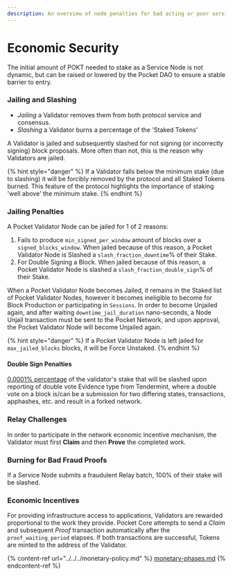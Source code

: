 ```yaml
---
description: An overview of node penalties for bad acting or poor service.
---
```


# Economic Security

The initial amount of POKT needed to stake as a Service Node is not dynamic, but can be raised or lowered by the Pocket DAO to ensure a stable barrier to entry.&#x20;

### Jailing and Slashing

* &#x20;_Jailing_ a Validator removes them from both protocol service and consensus.
* _Slashing_ a Validator burns a percentage of the 'Staked Tokens'

A Validator is jailed and subsequently slashed for not signing (or incorrectly signing) block proposals. More often than not, this is the reason why Validators are jailed.

{% hint style="danger" %}
If a Validator falls below the minimum stake (due to slashing) it will be forcibly removed by the protocol and all Staked Tokens burned. This feature of the protocol highlights the importance of staking 'well above' the minimum stake.
{% endhint %}

### Jailing Penalties

A Pocket Validator Node can be jailed for 1 of 2 reasons:

1. Fails to produce `min_signed_per_window` amount of blocks over a `signed_blocks_window`. When jailed because of this reason, a Pocket Validator Node is Slashed a `slash_fraction_downtime`% of their Stake.
2. For Double Signing a Block. When jailed because of this reason, a Pocket Validator Node is slashed a `slash_fraction_double_sign`% of their Stake.

When a Pocket Validator Node becomes Jailed, it remains in the Staked list of Pocket Validator Nodes, however it becomes ineligible to become for Block Production or participating in `Sessions`. In order to become Unjailed again, and after waiting `downtime_jail_duration` nano-seconds, a Node Unjail transaction must be sent to the Pocket Network, and upon approval, the Pocket Validator Node will become Unjailed again.

{% hint style="danger" %}
If a Pocket Validator Node is left jailed for `max_jailed_blocks` blocks, it will be Force Unstaked.
{% endhint %}

#### Double Sign Penalties

[0.0001% percentage](https://forum.pokt.network/t/pup-1-change-slashfractiondoublesign-to-0-000001/273) of the validator's stake that will be slashed upon reporting of double vote Evidence type from Tendermint, where a double vote on a block is/can be a submission for two differing states, transactions, apphashes, etc. and result in a forked network.&#x20;

### Relay Challenges

In order to participate in the network economic incentive mechanism, the Validator must first **Claim** and then **Prove** the completed work.&#x20;

### Burning for Bad Fraud Proofs

&#x20;If a Service Node submits a fraudulent Relay batch, 100% of their stake will be slashed.

### **Economic Incentives**

For providing infrastructure access to applications, Validators are rewarded proportional to the work they provide. Pocket Core attempts to send a _Claim_ and subsequent _Proof_ transaction automatically after the `proof_waiting_period` elapses. If both transactions are successful, Tokens are minted to the address of the Validator.&#x20;

{% content-ref url="../../../monetary-policy.md" %}
[monetary-phases.md](../../../monetary-policy.md)
{% endcontent-ref %}

